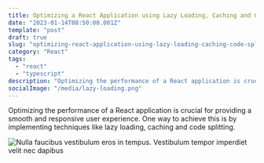 ```yaml
---
title: Optimizing a React Application using Lazy Loading, Caching and Code Splitting
date: "2023-01-14T08:50:00.001Z"
template: "post"
draft: true
slug: "optimizing-react-application-using-lazy-loading-caching-code-splitting"
category: "React"
tags:
  - "react"
  - "typescript"
description: "Optimizing the performance of a React application is crucial for providing a smooth and responsive user experience. One way to achieve this is by implementing techniques like lazy loading, caching and code splitting."
socialImage: "/media/lazy-loading.png"
---
```


Optimizing the performance of a React application is crucial for providing a smooth and responsive user experience. One way to achieve this is by implementing techniques like lazy loading, caching and code splitting.

![Nulla faucibus vestibulum eros in tempus. Vestibulum tempor imperdiet velit nec dapibus](/media/lazy-loading.png)
